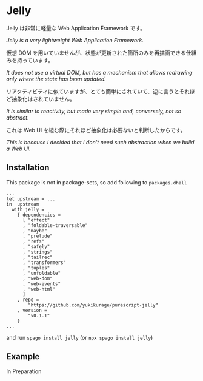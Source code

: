 # Jelly

Jelly は非常に軽量な Web Application Framework です。

_Jelly is a very lightweight Web Application Framework._

仮想 DOM を用いていませんが、状態が更新された箇所のみを再描画できる仕組みを持っています。

_It does not use a virtual DOM, but has a mechanism that allows redrawing only where the state has been updated._

リアクティビティに似ていますが、とても簡単にされていて、逆に言うとそれほど抽象化はされていません。

_It is similar to reactivity, but made very simple and, conversely, not so abstract._

これは Web UI を組む際にそれほど抽象化は必要ないと判断したからです。

_This is because I decided that I don't need such abstraction when we build a Web UI._

## Installation

This package is not in package-sets, so add following to `packages.dhall`

```dhall
...
let upstream = ...
in  upstream
  with jelly =
    { dependencies =
      [ "effect"
      , "foldable-traversable"
      , "maybe"
      , "prelude"
      , "refs"
      , "safely"
      , "strings"
      , "tailrec"
      , "transformers"
      , "tuples"
      , "unfoldable"
      , "web-dom"
      , "web-events"
      , "web-html"
      ]
    , repo =
        "https://github.com/yukikurage/purescript-jelly"
    , version =
        "v0.1.1"
    }
...
```

and run `spago install jelly` (or `npx spago install jelly`)

## Example

In Preparation

